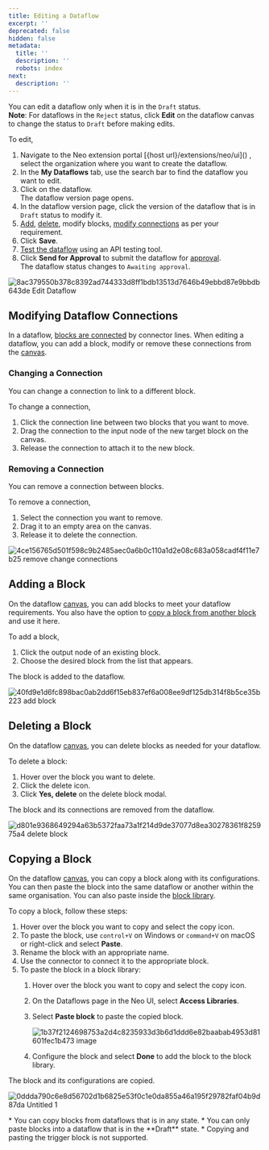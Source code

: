 ```yaml
---
title: Editing a Dataflow
excerpt: ''
deprecated: false
hidden: false
metadata:
  title: ''
  description: ''
  robots: index
next:
  description: ''
---
```

You can edit a dataflow only when it is in the `Draft` status.\
**Note**:  For dataflows in the `Reject` status, click **Edit** on the dataflow canvas to change the status to `Draft` before making edits.

To edit,

1. Navigate to the Neo extension portal \[\{host url}/extensions/neo/ui]\()          , select the organization where you want to create the dataflow.
2. In the **My Dataflows** tab, use the search bar to find the dataflow you want to edit.
3. Click on the dataflow.\
   The dataflow version page opens.
4. In the dataflow version page, click the version of the dataflow that is in `Draft` status to modify it.
5. [Add](https://docs.capillarytech.com/docs/editing-a-dataflow#adding-a-block), [delete](https://docs.capillarytech.com/docs/editing-a-dataflow#deleting-a-block), modify blocks, [modify connections](https://docs.capillarytech.com/docs/editing-a-dataflow#modifying-dataflow-connections) as per your requirement.
6. Click **Save**.
7. [Test the dataflow](https://docs.capillarytech.com/docs/execution-monitoring) using an API testing tool.
8. Click **Send for Approval** to submit the dataflow for [approval](https://docs.capillarytech.com/docs/approval-flow).\
   The dataflow status changes to `Awaiting approval`.

![8ac379550b378c8392ad744333d8ff1bdb13513d7646b49ebbd87e9bbdb643de Edit Dataflow](https://files.readme.io/8ac379550b378c8392ad744333d8ff1bdb13513d7646b49ebbd87e9bbdb643de-Edit_Dataflow.gif)

## Modifying Dataflow Connections

In a dataflow, [blocks are connected](https://docs.capillarytech.com/docs/dataflows#relationship-between-blocks) by connector lines. When editing a dataflow, you can add a block, modify or remove these connections from the [canvas](https://docs.capillarytech.com/docs/introduction-to-the-ui-neo).

### Changing a Connection

You can change a connection to link to a different block.

To change a connection,

1. Click the connection line between two blocks that you want to move.
2. Drag the connection to the input node of the new target block on the canvas.
3. Release the connection to attach it to the new block.

### Removing a Connection

You can remove a connection between blocks.

To remove a connection,

1. Select the connection you want to remove.
2. Drag it to an empty area on the canvas.
3. Release it to delete the connection.

![4ce156765d501f598c9b2485aec0a6b0c110a1d2e08c683a058cadf4f11e7b25 remove change connections](https://files.readme.io/4ce156765d501f598c9b2485aec0a6b0c110a1d2e08c683a058cadf4f11e7b25-remove_change_connections.gif)

## Adding a Block

On the dataflow [canvas](https://docs.capillarytech.com/docs/introduction-to-the-ui-neo), you can add blocks to meet your dataflow requirements. You also have the option to [copy a block from another block](https://docs.capillarytech.com/docs/editing-a-dataflow#/copying-a-block) and use it here.

To add a block,

1. Click the output node of an existing block.
2. Choose the desired block from the list that appears.

The block is added to the dataflow.

![40fd9e1d6fc898bac0ab2dd6f15eb837ef6a008ee9df125db314f8b5ce35b223 add block](https://files.readme.io/40fd9e1d6fc898bac0ab2dd6f15eb837ef6a008ee9df125db314f8b5ce35b223-add_block.gif)

## Deleting a Block

On the dataflow [canvas](https://docs.capillarytech.com/docs/introduction-to-the-ui-neo), you can delete blocks as needed for your dataflow.

To delete a block:

1. Hover over the block you want to delete.
2. Click the delete icon.
3. Click **Yes, delete** on the delete block modal.

The block and its connections are removed from the dataflow.

![d801e9368649294a63b5372faa73a1f214d9de37077d8ea30278361f825975a4 delete block](https://files.readme.io/d801e9368649294a63b5372faa73a1f214d9de37077d8ea30278361f825975a4-delete_block.gif)

## Copying a Block

On the dataflow [canvas](https://docs.capillarytech.com/docs/introduction-to-the-ui-neo), you can copy a block along with its configurations. You can then paste the block into the same dataflow or another within the same organisation. You can also paste inside the [block library](https://docs.capillarytech.com/docs/block-libraries#/).

To copy a block, follow these steps:

1. Hover over the block you want to copy and select the copy icon.
2. To paste the block, use `control+V`  on Windows or `command+V` on macOS or right-click and select **Paste**.
3. Rename the block with an appropriate name.
4. Use the connector to connect it to the appropriate block.
5. To paste the block in a block library:
   1. Hover over the block you want to copy and select the copy icon.
   2. On the Dataflows page in the Neo UI, select **Access Libraries**.
   3. Select **Paste block** to paste the copied block.

      ![1b37f2124698753a2d4c8235933d3b6d1ddd6e82baabab4953d81601fec1b473 image](https://files.readme.io/1b37f2124698753a2d4c8235933d3b6d1ddd6e82baabab4953d81601fec1b473-image.png)
   4. Configure the block and select **Done** to add the block to the block library.

The block and its configurations are copied.

![0ddda790c6e8d56702d1b6825e53f0c1e0da855a46a195f29782faf04b9d87da Untitled 1](https://files.readme.io/0ddda790c6e8d56702d1b6825e53f0c1e0da855a46a195f29782faf04b9d87da-Untitled_1.gif)

<Note title="Note">
* You can copy blocks from dataflows that is in any state.
* You can only paste blocks into a dataflow that is in the **Draft** state.
* Copying and pasting the trigger block is not supported.
</Note>
